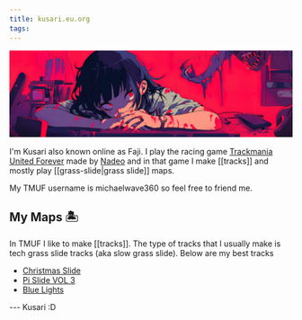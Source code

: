 ```yaml
---
title: kusari.eu.org
tags:
---
```

<img src="./banner.jpg">

I'm Kusari also known online as Faji. I play the racing game [Trackmania United Forever](https://store.steampowered.com/app/7200/Trackmania_United_Forever/) made by [Nadeo](https://www.ubisoft.com/en-us/studio/nadeo) and in that game I make [[tracks]] and mostly play [[grass-slide|grass slide]] maps.

My TMUF username is michaelwave360 so feel free to friend me.
## My Maps 🏝
In TMUF I like to make [[tracks]]. The type of tracks that I usually make is tech grass slide tracks (aka slow grass slide). Below are my best tracks
* [Christmas Slide](https://tmnf.exchange/trackshow/12197647)
* [Pi Slide VOL 3](https://tmnf.exchange/trackshow/12139563)
* [Blue Lights](https://tmnf.exchange/trackshow/11189728)

--- Kusari :D